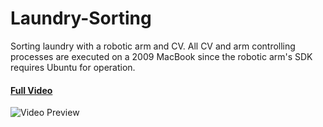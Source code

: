 # Laundry-Sorting
Sorting laundry with a robotic arm and CV. All CV and arm controlling processes are executed on a 2009 MacBook since the robotic arm's SDK requires Ubuntu for operation.

#### **[Full Video](https://www.youtube.com/watch?v=kl7d4tLsklM)**

![Video Preview](./Robotic_Arm_Sorting_Laundry.gif)


